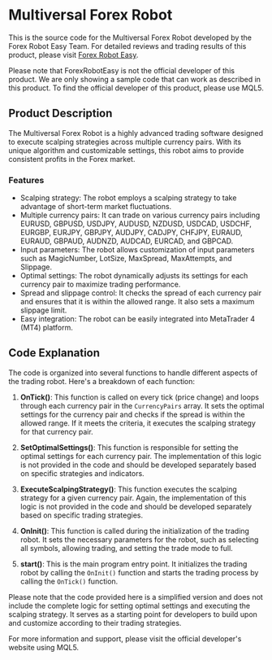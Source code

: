 # Multiversal Forex Robot

This is the source code for the Multiversal Forex Robot developed by the Forex Robot Easy Team. For detailed reviews and trading results of this product, please visit [Forex Robot Easy](https://forexroboteasy.com/forex-robot-review/multiversal-forex-software-review-scalping-across-all-brokers/). 

Please note that ForexRobotEasy is not the official developer of this product. We are only showing a sample code that can work as described in this product. To find the official developer of this product, please use MQL5.

## Product Description

The Multiversal Forex Robot is a highly advanced trading software designed to execute scalping strategies across multiple currency pairs. With its unique algorithm and customizable settings, this robot aims to provide consistent profits in the Forex market.

### Features
- Scalping strategy: The robot employs a scalping strategy to take advantage of short-term market fluctuations.
- Multiple currency pairs: It can trade on various currency pairs including EURUSD, GBPUSD, USDJPY, AUDUSD, NZDUSD, USDCAD, USDCHF, EURGBP, EURJPY, GBPJPY, AUDJPY, CADJPY, CHFJPY, EURAUD, EURAUD, GBPAUD, AUDNZD, AUDCAD, EURCAD, and GBPCAD.
- Input parameters: The robot allows customization of input parameters such as MagicNumber, LotSize, MaxSpread, MaxAttempts, and Slippage.
- Optimal settings: The robot dynamically adjusts its settings for each currency pair to maximize trading performance.
- Spread and slippage control: It checks the spread of each currency pair and ensures that it is within the allowed range. It also sets a maximum slippage limit.
- Easy integration: The robot can be easily integrated into MetaTrader 4 (MT4) platform.

## Code Explanation

The code is organized into several functions to handle different aspects of the trading robot. Here's a breakdown of each function:

1. **OnTick()**: This function is called on every tick (price change) and loops through each currency pair in the `CurrencyPairs` array. It sets the optimal settings for the currency pair and checks if the spread is within the allowed range. If it meets the criteria, it executes the scalping strategy for that currency pair.

2. **SetOptimalSettings()**: This function is responsible for setting the optimal settings for each currency pair. The implementation of this logic is not provided in the code and should be developed separately based on specific strategies and indicators.

3. **ExecuteScalpingStrategy()**: This function executes the scalping strategy for a given currency pair. Again, the implementation of this logic is not provided in the code and should be developed separately based on specific trading strategies.

4. **OnInit()**: This function is called during the initialization of the trading robot. It sets the necessary parameters for the robot, such as selecting all symbols, allowing trading, and setting the trade mode to full.

5. **start()**: This is the main program entry point. It initializes the trading robot by calling the `OnInit()` function and starts the trading process by calling the `OnTick()` function.

Please note that the code provided here is a simplified version and does not include the complete logic for setting optimal settings and executing the scalping strategy. It serves as a starting point for developers to build upon and customize according to their trading strategies.

For more information and support, please visit the official developer's website using MQL5.

